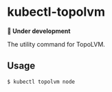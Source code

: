 # kubectl-topolvm

**🚧 Under development**

The utility command for TopoLVM.

Usage
-----

```console
$ kubectl topolvm node
```
